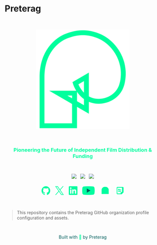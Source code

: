 # Preterag

<br>

<p align="center"><img width="300" src="assets/images/social/preterag_logo.png" alt="Preterag Logo"></p>

<br>

<h3 align="center" style="color: #02FC9F;">Pioneering the Future of Independent Film Distribution & Funding</h3>

<br>

<p align="center">
    <a href="https://x.com/preterag" target="_blank" rel="noopener noreferrer"><img src="https://img.shields.io/badge/X-Follow_us-02FC9F.svg?style=for-the-badge&labelColor=015E5C"></a>
    &nbsp;
    <a href="https://www.linkedin.com/company/preterag/" target="_blank" rel="noopener noreferrer"><img src="https://img.shields.io/badge/Linkedin-Connect_with_us-02FC9F.svg?style=for-the-badge&labelColor=015E5C"></a>
    &nbsp;
    <a href="mailto:hello@preterag.com"><img src="https://img.shields.io/badge/Email-Get_in_contact-02FC9F.svg?style=for-the-badge&labelColor=015E5C"></a>
</p>

<p align="center">
    <a href="https://github.com/preterag" target="_blank" rel="noopener noreferrer"><img height="28" src="assets/images/social/github.svg" alt="Github"></a>
    &nbsp;&nbsp;
    <a href="https://x.com/preterag" target="_blank" rel="noopener noreferrer"><img height="28" src="assets/images/social/twitter.svg" alt="X"></a>
    &nbsp;&nbsp;
    <a href="https://www.linkedin.com/company/preterag/" target="_blank" rel="noopener noreferrer"><img height="28" src="assets/images/social/linkedin.svg" alt="LinkedIn"></a>
    &nbsp;&nbsp;
    <a href="https://www.youtube.com/@watchSurrealine" target="_blank" rel="noopener noreferrer"><img height="28" src="assets/images/social/youtube.svg" alt="Youtube"></a>
    &nbsp;&nbsp;
    <a href="https://mirror.xyz/preterag.eth" target="_blank" rel="noopener noreferrer"><img height="35" src="assets/images/social/mirror.svg" alt="Mirror"></a>
    &nbsp;&nbsp;
    <a href="https://docs.preterag.com" target="_blank" rel="noopener noreferrer"><img height="28" src="assets/images/social/docs.svg" alt="Docs"></a>
</p>

<br>

> This repository contains the Preterag GitHub organization profile configuration and assets.

<br>

<p align="center" style="color: #015E5C;">Built with <span style="color: #02FC9F;">💚</span> by Preterag</p> 